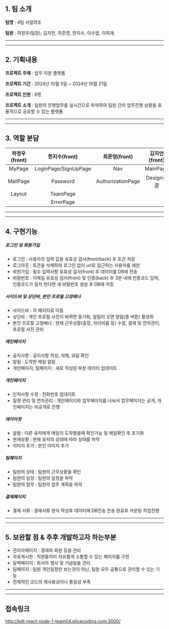 ## 1. 팀 소개
**팀명** : 4팀 사알려조

**팀원** : 하정우(팀장), 김지언, 최준영, 한지수, 이수엽, 이희재
<hr />
<hr />

## 2. 기획내용
**프로젝트 주제** : 업무 지원 플랫폼

**프로젝트 기간** : 2024년 10월 5일 ~ 2024년 10월 21일

**프로젝트 인원** : 6명

**프로젝트 소개** : 팀원의 진행업무를 실시간으로 파악하여 팀원 간의 업무진행 상황을 효율적으로 공유할 수 있는 플랫폼 
<hr />
<hr />

## 3. 역할 분담
| 하정우(front) |한지수(front)|최준영(front)|김지언(front)|이수엽(back)|이희재(back)|
|:-------------:|:-------------:|:--------------:|:-------------:|:---------:|:----------:|
| MyPage | LoginPage/SignUpPage | Nav | MainPage | usersAPI | stateAPI |
| MailPage | Password | AuthorizationPage | Design총괄 | announcementAPI | profileAPI  |
| Layout | TeamPage |  |  | approbalAPI | scheduleAPI |
|  | ErrorPage |  |  |  |  |
<hr />
<hr />

## 4. 구현기능
##### 로그인 및 회원가입
- 로그인 : 사용자의 입력 값을 유효성 검사(front/back) 후 토큰 저장
- 로그아웃 : 토큰을 삭제하여 로그인 없이 url로 접근하는 사용자를 제한
- 회원가입 : 필수 입력사항 유효성 검사(front) 후 데이터를 DB에 전송
- 비밀번호 : 이메일 유효성 검사(front) 및 인증(back) 후 3분 내에 인증코드 입력, 인증코드가 일치 한다면 새 비밀번호 생성 후 DB에 저장

##### 사이드바 및 상단바, 본인 프로필 고정배너
- 사이드바 : 각 페이지로 이동
- 상단바 : 개인 프로필 사진이 바뀌면 동기화, 알림이 오면 알림(종 버튼) 활성화
- 본인 프로필 고정배너 : 현재 근무상황(출장, 자리비움 등) 수정, 결재 및 연차관리, 프로필 사진 관리

##### 메인페이지
- 공지사항 : 공지사항 작성, 삭제, 모달 확인
- 알림 : 도착한 메일 알림
- 개인페이지, 팀페이지 : 새로 작성된 부분 데이터 업데이트

##### 개인페이지
- 인적사항 수정 : 전화번호 업데이트
- 일정 관리 및 연차관리 : 개인페이지와 업무페이지를 나눠서 업무페이지는 공개, 개인페이지는 비공개로 진행

##### 레이아웃
-  알람 : 다른 유저에게 메일이 도착했을때 확인가능 및 메일확인 후 초기화
-  현재상황 : 현재 유저의 상태에 따라 상태를 파악
-  이미지 추가 : 본인 이미지 추가

##### 팀페이지
- 팀원의 상태 : 팀원의 근무상황을 확인
- 팀원의 일정 : 팀원의 일정을 파악
- 팀원의 업무 : 팀원의 업무 계획을 파악

##### 결재페이지
- 결재 서류 : 결재서류 양식 작성후 데이터에 DB전송 전송 완료후 카운팅 작업진행

<hr />
<hr />

## 5. 보완할 점 & 추후 개발하고자 하는부분
- 관리자페이지 : 결재와 회원 등을 관리
- 자유게시판 : 직원들끼리 자유롭게 소통할 수 있는 페이지를 구현
- 달력페이지 : 회사의 행사 및 기념일을 관리
- 팀페이지 : 팀원 개인일정만 보는것이 아닌, 팀원 모두 공통으로 관리할 수 있는 기능
- 전체적인 코드의 재사용성이나 통일성 부족

<hr />
<hr />

## 접속링크
http://kdt-react-node-1-team04.elicecoding.com:3000/
